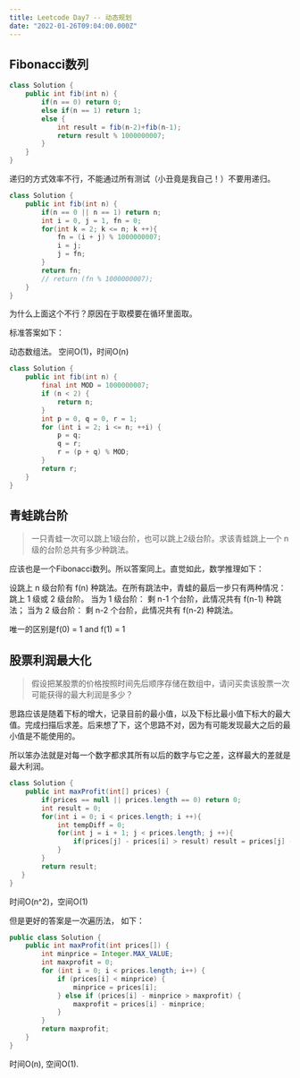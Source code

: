 ```yaml
---
title: Leetcode Day7 -- 动态规划
date: "2022-01-26T09:04:00.000Z"
---
```


## Fibonacci数列


```java
class Solution {
    public int fib(int n) {
        if(n == 0) return 0;
        else if(n == 1) return 1;
        else {
            int result = fib(n-2)+fib(n-1);
            return result % 1000000007;
        }
    }
}
```
递归的方式效率不行，不能通过所有测试（小丑竟是我自己！）不要用递归。

```java
class Solution {
    public int fib(int n) {
        if(n == 0 || n == 1) return n;
        int i = 0, j = 1, fn = 0;
        for(int k = 2; k <= n; k ++){
            fn = (i + j) % 1000000007;
            i = j;
            j = fn;
        }
        return fn;
        // return (fn % 1000000007);
    }
}
```

为什么上面这个不行？原因在于取模要在循环里面取。

标准答案如下：

动态数组法。 空间O(1)，时间O(n)
```java
class Solution {
    public int fib(int n) {
        final int MOD = 1000000007;
        if (n < 2) {
            return n;
        }
        int p = 0, q = 0, r = 1;
        for (int i = 2; i <= n; ++i) {
            p = q; 
            q = r; 
            r = (p + q) % MOD;
        }
        return r;
    }
}
```

## 青蛙跳台阶

>一只青蛙一次可以跳上1级台阶，也可以跳上2级台阶。求该青蛙跳上一个 n 级的台阶总共有多少种跳法。

应该也是一个Fibonacci数列。所以答案同上。直觉如此，数学推理如下：

设跳上 n 级台阶有 f(n) 种跳法。在所有跳法中，青蛙的最后一步只有两种情况： 跳上 1 级或 2 级台阶。
当为 1 级台阶： 剩 n-1 个台阶，此情况共有 f(n-1) 种跳法；
当为 2 级台阶： 剩 n-2 个台阶，此情况共有 f(n-2) 种跳法。

唯一的区别是f(0) = 1 and f(1) = 1

## 股票利润最大化

>假设把某股票的价格按照时间先后顺序存储在数组中，请问买卖该股票一次可能获得的最大利润是多少？

思路应该是随着下标的增大，记录目前的最小值，以及下标比最小值下标大的最大值。完成扫描后求差。后来想了下，这个思路不对，因为有可能发现最大之后的最小值是不能使用的。

所以笨办法就是对每一个数字都求其所有以后的数字与它之差，这样最大的差就是最大利润。

```java
class Solution {
    public int maxProfit(int[] prices) {
        if(prices == null || prices.length == 0) return 0;
        int result = 0;
        for(int i = 0; i < prices.length; i ++){
            int tempDiff = 0;
            for(int j = i + 1; j < prices.length; j ++){
                if(prices[j] - prices[i] > result) result = prices[j] - prices[i];
            }
        }
        return result;
   }
}
```
时间O(n^2)，空间O(1)

但是更好的答案是一次遍历法， 如下：

```java
public class Solution {
    public int maxProfit(int prices[]) {
        int minprice = Integer.MAX_VALUE;
        int maxprofit = 0;
        for (int i = 0; i < prices.length; i++) {
            if (prices[i] < minprice) {
                minprice = prices[i];
            } else if (prices[i] - minprice > maxprofit) {
                maxprofit = prices[i] - minprice;
            }
        }
        return maxprofit;
    }
}
```

时间O(n), 空间O(1).

